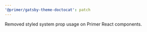 ```yaml
---
'@primer/gatsby-theme-doctocat': patch
---
```


Removed styled system prop usage on Primer React components.
